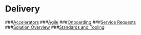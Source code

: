 # Delivery

###[Accelerators](/Home/Delivery/Accelerators)
###[Agile](/Home/Delivery/Agile)
###[Onboarding](/Home/Delivery/Onboarding)
###[Service Requests](/Home/Delivery/Service-Requests)
###[Solution Overview](/Home/Delivery/Solution-Overview)
###[Standards and Tooling](/Home/Delivery/Standards-and-tooling)